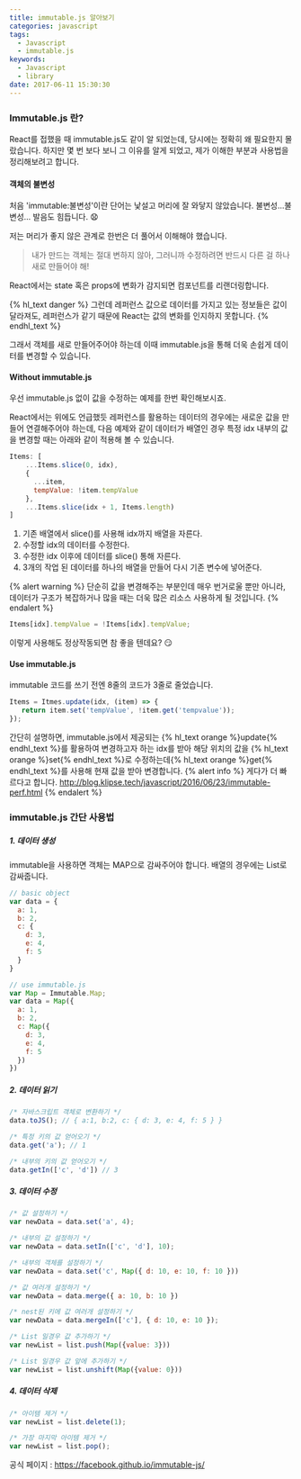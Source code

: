 ```yaml
---
title: immutable.js 알아보기
categories: javascript
tags:
  - Javascript
  - immutable.js
keywords:
  - Javascript
  - library
date: 2017-06-11 15:30:30
---
```


### Immutable.js 란? 

React를 접했을 때 immutable.js도 같이 알 되었는데, 당시에는 정확히 왜 필요한지 몰랐습니다. 
하지만 몇 번 보다 보니 그 이유를 알게 되었고, 제가 이해한 부분과 사용법을 정리해보려고 합니다.

<!-- more -->

#### 객체의 불변성

처음 'immutable:불변성'이란 단어는 낯설고 머리에 잘 와닿지 않았습니다.
불변성...불변성... 발음도 힘듭니다. 😧

저는 머리가 좋지 않은 관계로 한번은 더 풀어서 이해해야 했습니다. 

> 내가 만드는 객체는 절대 변하지 않아, 그러니까 수정하려면 반드시 다른 걸 하나 새로 만들어야 해!

React에서는 state 혹은 props에 변화가 감지되면 컴포넌트를 리랜더링합니다.

{% hl_text danger %}
그런데 레퍼런스 값으로 데이터를 가지고 있는 정보들은 값이 달라져도, 레퍼런스가 같기 때문에 React는 값의 변화를 인지하지 못합니다.
{% endhl_text %}

그래서 객체를 새로 만들어주어야 하는데 이때 immutable.js을 통해 더욱 손쉽게 데이터를 변경할 수 있습니다.

#### Without immutable.js

우선 immutable.js 없이 값을 수정하는 예제를 한번 확인해보시죠.

React에서는 위에도 언급했듯 레퍼런스를 활용하는 데이터의 경우에는 새로운 값을 만들어 연결해주어야 하는데, 다음 예제와 같이 데이터가 배열인 경우 특정 idx 내부의 값을 변경할 때는 아래와 같이 적용해 볼 수 있습니다.

```javascript
Items: [
    ...Items.slice(0, idx),
    {
      ...item,
      tempValue: !item.tempValue
    },
    ...Items.slice(idx + 1, Items.length)
]
```

1. 기존 배열에서 slice()를 사용해 idx까지 배열을 자른다.
2. 수정할 idx의 데이터를 수정한다.
3. 수정한 idx 이후에 데이터를 slice() 통해 자른다.
4. 3개의 작업 된 데이터를 하나의 배열을 만들어 다시 기존 변수에 넣어준다.

{% alert warning %}
단순히 값을 변경해주는 부분인데 매우 번거로울 뿐만 아니라, 데이터가 구조가 복잡하거나 많을 때는 더욱 많은 리소스 사용하게 될 것입니다.
{% endalert %}


```javascript
Items[idx].tempValue = !Items[idx].tempValue;
```

이렇게 사용해도 정상작동되면 참 좋을 텐데요? 😏


#### Use immutable.js

immutable 코드를 쓰기 전엔 8줄의 코드가 3줄로 줄었습니다.

```javascript
Items = Itmes.update(idx, (item) => {
   return item.set('tempValue', !item.get('tempvalue')); 
});
```

간단히 설명하면, immutable.js에서 제공되는 {% hl_text orange %}update{% endhl_text %}를 활용하여 변경하고자 하는 idx를 받아 해당 위치의 값을 {% hl_text orange %}set{% endhl_text %}로 수정하는데{% hl_text orange %}get{% endhl_text %}를 사용해 현재 값을 받아 변경합니다.
{% alert info %}
게다가 더 빠르다고 합니다.
http://blog.klipse.tech/javascript/2016/06/23/immutable-perf.html
{% endalert %}
### immutable.js 간단 사용법

##### 1. 데이터 생성

immutable을 사용하면 객체는 MAP으로 감싸주어야 합니다.
배열의 경우에는 List로 감싸줍니다.

```javascript
// basic object
var data = {
  a: 1,
  b: 2,
  c: {
    d: 3,
    e: 4,
    f: 5
  }
}

// use immutable.js
var Map = Immutable.Map;
var data = Map({
  a: 1,
  b: 2,
  c: Map({
    d: 3,
    e: 4,
    f: 5
  })
})
```



##### 2. 데이터 읽기

```javascript
/* 자바스크립트 객체로 변환하기 */
data.toJS(); // { a:1, b:2, c: { d: 3, e: 4, f: 5 } }

/* 특정 키의 값 얻어오기 */
data.get('a'); // 1

/* 내부의 키의 값 얻어오기 */
data.getIn(['c', 'd']) // 3
```

##### 3. 데이터 수정

```javascript
/* 값 설정하기 */
var newData = data.set('a', 4);

/* 내부의 값 설정하기 */
var newData = data.setIn(['c', 'd'], 10);

/* 내부의 객체를 설정하기 */
var newData = data.set('c', Map({ d: 10, e: 10, f: 10 }))

/* 값 여러개 설정하기 */
var newData = data.merge({ a: 10, b: 10 })

/* nest된 키에 값 여러개 설정하기 */
var newData = data.mergeIn(['c'], { d: 10, e: 10 });

/* List 일경우 값 추가하기 */
var newList = list.push(Map({value: 3}))

/* List 일경우 값 앞에 추가하기 */
var newList = list.unshift(Map({value: 0}))
```

##### 4. 데이터 삭제 

```javascript
/* 아이템 제거 */
var newList = list.delete(1);

/* 가장 마지막 아이템 제거 */
var newList = list.pop();
```

공식 페이지 : https://facebook.github.io/immutable-js/






